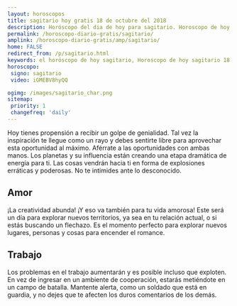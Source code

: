 ```yaml
---
layout: horoscopos
title: sagitario hoy gratis 18 de octubre del 2018 
description: Horóscopo del dia de hoy para sagitario. Horoscopo de hoy 18 de octubre del 2018. Las predicciones de amor, trabajo, vida personal gratis.
permalink: /horoscopo-diario-gratis/sagitario/
amplink: /horoscopo-diario-gratis/amp/sagitario/
home: FALSE
redirect_from: /p/sagitario.html
keywords: el horóscopo de hoy sagitario, Horoscopo de hoy sagitario 18 de octubre del 2018,horóscopo del día,horoscopo del dia de hoy,horoscopo de hoy,horoscopo de hoy sagitario,sagitario hoy,signos zodiacales,horóscopo de hoy,horoscopos de hoy,horoscopo sagitario hoy,horoscopo de sagitario de hoy,horóscopo de hoy sagitario,horoscopos,sagitario de hoy,los horoscopos de hoy,sagitario de hoy,sagitario 18 de octubre del 2018, el horoscopo de hoy
horoscopo:
 signo: sagitario
 video: iGMEBV8hyQQ

ogimg: /images/sagitario_char.png
sitemap:
 priority: 1
 changefreq: 'daily'
---
```



Hoy tienes propensión a recibir un golpe de genialidad. Tal vez la inspiración te llegue como un rayo y debes sentirte libre para aprovechar esta oportunidad al máximo. Aférrate a las oportunidades con ambas manos. Los planetas y su influencia están creando una etapa dramática de energía para ti. Las cosas vendrán hacia ti en forma de explosiones erráticas y poderosas. No te intimides ante lo desconocido.

## Amor

¡La creatividad abunda! ¡Y eso va también para tu vida amorosa! Este será un día para explorar nuevos territorios, ya sea en tu relación actual, o si estás buscando un flechazo. Es el momento perfecto para explorar nuevos lugares, personas y cosas para encender el romance.

## Trabajo

Los problemas en el trabajo aumentarán y es posible incluso que exploten. En vez de ingresar en un ambiente de cooperación, estarás metiéndote en un campo de batalla. Mantente alerta, como un soldado que está en guardia, y no dejes que te afecten los duros comentarios de los demás.